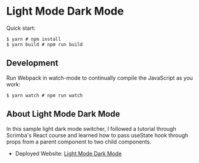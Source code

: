 # Light Mode Dark Mode

Quick start:

```
$ yarn # npm install
$ yarn build # npm run build
````

## Development

Run Webpack in watch-mode to continually compile the JavaScript as you work:

```
$ yarn watch # npm run watch
```

## About Light Mode Dark Mode

In this sample light dark mode switcher, I followed a tutorial through Scrimba's React course and learned how to pass useState hook
through props from a parent component to two child components. 

- Deployed Website: [Light Mode Dark Mode](https://jade-zabaione-b297fd.netlify.app/)

